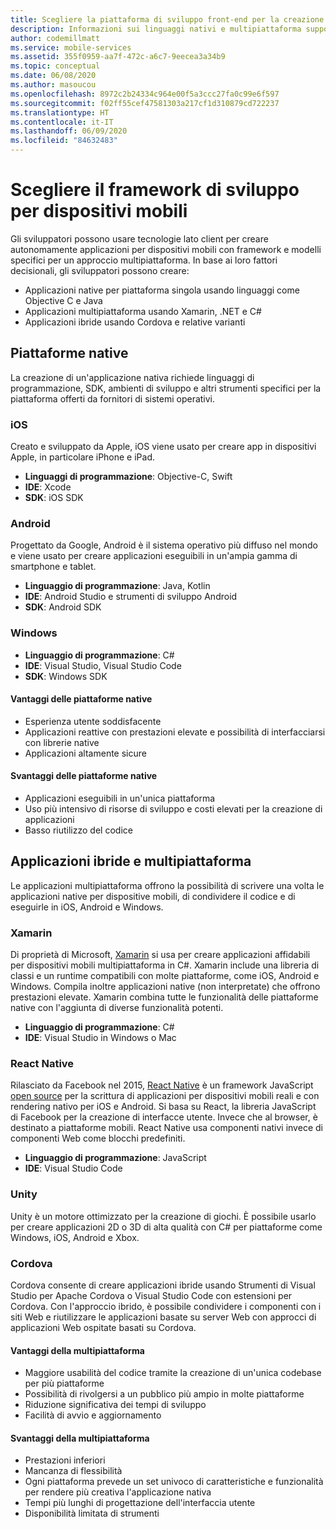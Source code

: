 ```yaml
---
title: Scegliere la piattaforma di sviluppo front-end per la creazione di applicazioni client con Visual Studio e i servizi di Azure
description: Informazioni sui linguaggi nativi e multipiattaforma supportati per la creazione di applicazioni client.
author: codemillmatt
ms.service: mobile-services
ms.assetid: 355f0959-aa7f-472c-a6c7-9eecea3a34b9
ms.topic: conceptual
ms.date: 06/08/2020
ms.author: masoucou
ms.openlocfilehash: 8972c2b24334c964e00f5a3ccc27fa0c99e6f597
ms.sourcegitcommit: f02ff55cef47581303a217cf1d310879cd722237
ms.translationtype: HT
ms.contentlocale: it-IT
ms.lasthandoff: 06/09/2020
ms.locfileid: "84632483"
---
```

# <a name="choose-a-mobile-development-framework"></a>Scegliere il framework di sviluppo per dispositivi mobili

Gli sviluppatori possono usare tecnologie lato client per creare autonomamente applicazioni per dispositivi mobili con framework e modelli specifici per un approccio multipiattaforma. In base ai loro fattori decisionali, gli sviluppatori possono creare:

- Applicazioni native per piattaforma singola usando linguaggi come Objective C e Java
- Applicazioni multipiattaforma usando Xamarin, .NET e C#
- Applicazioni ibride usando Cordova e relative varianti

## <a name="native-platforms"></a>Piattaforme native

La creazione di un'applicazione nativa richiede linguaggi di programmazione, SDK, ambienti di sviluppo e altri strumenti specifici per la piattaforma offerti da fornitori di sistemi operativi.

### <a name="ios"></a>iOS

Creato e sviluppato da Apple, iOS viene usato per creare app in dispositivi Apple, in particolare iPhone e iPad.

- **Linguaggi di programmazione**: Objective-C, Swift
- **IDE**: Xcode
- **SDK**: iOS SDK

### <a name="android"></a>Android

Progettato da Google, Android è il sistema operativo più diffuso nel mondo e viene usato per creare applicazioni eseguibili in un'ampia gamma di smartphone e tablet.

- **Linguaggio di programmazione**: Java, Kotlin 
- **IDE**: Android Studio e strumenti di sviluppo Android 
- **SDK**: Android SDK

### <a name="windows"></a>Windows

- **Linguaggio di programmazione**: C#
- **IDE**: Visual Studio, Visual Studio Code
- **SDK**: Windows SDK

#### <a name="native-platform-pros"></a>Vantaggi delle piattaforme native

- Esperienza utente soddisfacente
- Applicazioni reattive con prestazioni elevate e possibilità di interfacciarsi con librerie native
- Applicazioni altamente sicure

#### <a name="native-platform-cons"></a>Svantaggi delle piattaforme native

- Applicazioni eseguibili in un'unica piattaforma
- Uso più intensivo di risorse di sviluppo e costi elevati per la creazione di applicazioni
- Basso riutilizzo del codice

## <a name="cross-platforms-and-hybrid-applications"></a>Applicazioni ibride e multipiattaforma

Le applicazioni multipiattaforma offrono la possibilità di scrivere una volta le applicazioni native per dispositive mobili, di condividere il codice e di eseguirle in iOS, Android e Windows.

### <a name="xamarin"></a>Xamarin

Di proprietà di Microsoft, [Xamarin](https://visualstudio.microsoft.com/xamarin/) si usa per creare applicazioni affidabili per dispositivi mobili multipiattaforma in C#. Xamarin include una libreria di classi e un runtime compatibili con molte piattaforme, come iOS, Android e Windows. Compila inoltre applicazioni native (non interpretate) che offrono prestazioni elevate. Xamarin combina tutte le funzionalità delle piattaforme native con l'aggiunta di diverse funzionalità potenti.

- **Linguaggio di programmazione**: C#
- **IDE**: Visual Studio in Windows o Mac

### <a name="react-native"></a>React Native

Rilasciato da Facebook nel 2015, [React Native](https://facebook.github.io/react-native/) è un framework JavaScript [open source](https://github.com/facebook/react-native) per la scrittura di applicazioni per dispositivi mobili reali e con rendering nativo per iOS e Android. Si basa su React, la libreria JavaScript di Facebook per la creazione di interfacce utente. Invece che al browser, è destinato a piattaforme mobili. React Native usa componenti nativi invece di componenti Web come blocchi predefiniti.

- **Linguaggio di programmazione**: JavaScript
- **IDE**: Visual Studio Code

### <a name="unity"></a>Unity

 Unity è un motore ottimizzato per la creazione di giochi. È possibile usarlo per creare applicazioni 2D o 3D di alta qualità con C# per piattaforme come Windows, iOS, Android e Xbox.

### <a name="cordova"></a>Cordova

Cordova consente di creare applicazioni ibride usando Strumenti di Visual Studio per Apache Cordova o Visual Studio Code con estensioni per Cordova. Con l'approccio ibrido, è possibile condividere i componenti con i siti Web e riutilizzare le applicazioni basate su server Web con approcci di applicazioni Web ospitate basati su Cordova.

#### <a name="cross-platform-pros"></a>Vantaggi della multipiattaforma

- Maggiore usabilità del codice tramite la creazione di un'unica codebase per più piattaforme
- Possibilità di rivolgersi a un pubblico più ampio in molte piattaforme
- Riduzione significativa dei tempi di sviluppo
- Facilità di avvio e aggiornamento

#### <a name="cross-platform-cons"></a>Svantaggi della multipiattaforma

- Prestazioni inferiori
- Mancanza di flessibilità
- Ogni piattaforma prevede un set univoco di caratteristiche e funzionalità per rendere più creativa l'applicazione nativa
- Tempi più lunghi di progettazione dell'interfaccia utente
- Disponibilità limitata di strumenti
